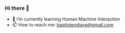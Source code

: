 ### Hi there 👋



- 🌱 I’m currently learning Human Machine Interaction
- 📫 How to reach me: baptistendiaye@gmail.com


